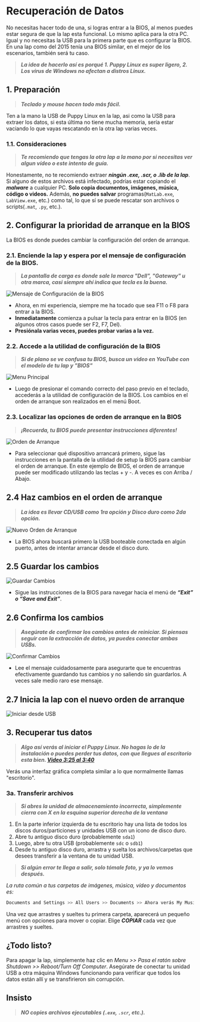 # Recuperación de Datos

No necesitas hacer todo de una, si logras entrar a la BIOS, al menos puedes estar segura de que la lap esta funcional. Lo mismo aplica para la otra PC. Igual y no necesitas la USB para la primera parte que es configurar la BIOS. En una lap como del 2015 tenía una BIOS similar, en el mejor de los escenarios, también será tu caso.

> ***La idea de hacerlo así es porqué 1. Puppy Linux es super ligero, 2. Los virus de Windows no afectan a distros Linux.***

## 1. Preparación

> ***Teclado y mouse hacen todo más fácil.*** 

Ten a la mano la USB de Puppy Linux en la lap, asi como la USB para extraer los datos, si esta última no tiene mucha memoria, sería estar vaciando lo que vayas rescatando en la otra lap varias veces.

### 1.1. Consideraciones 

> ***Te recomiendo que tengas la otra lap a la mano por si necesitas ver algun vídeo o este intento de guía.***

Honestamente, no te recomiendo extraer ***ningún .exe, .scr, o .lib de la lap***. Si alguno de estos archivos está infectado, podrías estar copiando el ***malware*** a cualquier PC. **Solo copia documentos, imágenes, música, código o videos.** Además, **no puedes salvar** programas(`MatLab.exe`, `LabView.exe`, etc.) como tal, lo que sí se puede rescatar son archivos o scripts(`.mat`, `.py`, etc.).

## 2. Configurar la prioridad de arranque en la BIOS

La BIOS es donde puedes cambiar la configuración del orden de arranque.

### 2.1. Enciende la lap y espera por el mensaje de configuración de la BIOS.

> ***La pantalla de carga es donde sale la marca "Dell", "Gateway" u otra marca, casi siempre ahí indica que tecla es la buena.***

![Mensaje de Configuración de la BIOS](img/load_screen.jpg)

- Ahora, en mi experiencia, siempre me ha tocado que sea F11 o F8 para entrar a la BIOS.
- **Inmediatamente** comienza a pulsar la tecla para entrar en la BIOS (en algunos otros casos puede ser F2, F7, Del).
- **Presiónala varias veces, puedes probar varias a la vez.**

### 2.2. Accede a la utilidad de configuración de la BIOS

> ***Si de plano se ve confusa tu BIOS, busca un video en YouTube con el modelo de tu lap y "BIOS"***

![Menu Principal](img/bios_menu.jpg)

- Luego de presionar el comando correcto del paso previo en el teclado, accederás a la utilidad de configuración de la BIOS. Los cambios en el orden de arranque son realizados en el menú Boot.

### 2.3. Localizar las opciones de orden de arranque en la BIOS

> ***¡Recuerda, tu BIOS puede presentar instrucciones diferentes!***

![Orden de Arranque](img/boot_order.jpg)

- Para seleccionar qué dispositivo arrancará primero, sigue las instrucciones en la pantalla de la utilidad de setup la BIOS para cambiar el orden de arranque. En este ejemplo de BIOS, el orden de arranque puede ser modificado utilizando las teclas + y -. A veces es con Arriba / Abajo.

## 2.4 Haz cambios en el orden de arranque

> ***La idea es llevar CD/USB como 1ra opción y Disco duro como 2da opción.***

![Nuevo Orden de Arranque](img/new_order.jpg)

- La BIOS ahora buscará primero la USB booteable conectada en algún puerto, antes de intentar arrancar desde el disco duro.

## 2.5 Guardar los cambios

![Guardar Cambios](img/save_changes.jpg)

- Sigue las instrucciones de la BIOS para navegar hacia el menú de ***“Exit” o “Save and Exit”***.

## 2.6 Confirma los cambios

> ***Asegúrate de confirmar los cambios antes de reiniciar. Si piensas seguir con la extracción de datos, ya puedes conectar ambas USBs.***

![Confirmar Cambios](img/confirm_changes.jpg)

- Lee el mensaje cuidadosamente para asegurarte que te encuentras efectivamente guardando tus cambios y no saliendo sin guardarlos. A veces sale medio raro ese mensaje.

## 2.7 Inicia la lap con el nuevo orden de arranque

![Iniciar desde USB](img/start_from_usb.jpg)

## 3. Recuperar tus datos

> ***Algo así verás al iniciar el Puppy Linux. No hagas lo de la instalación o puedes perder tus datos, con que llegues al escritorio esta bien. [Video 3:25 al 3:40](https://youtu.be/phZt9YA3ny8?si=6DWvteb1QmAIlwvF&t=206)***

Verás una interfaz gráfica completa similar a lo que normalmente llamas "escritorio".

### 3a. Transferir archivos

> ***Si abres la unidad de almacenamiento incorrecta, simplemente cierra con X en la esquina superior derecha de la ventana***

1. En la parte inferior izquierda de tu escritorio hay una lista de todos los discos duros/particiones y unidades USB con un icono de disco duro.
2. Abre tu antiguo disco duro (probablemente `sda1`)
3. Luego, abre tu otra USB (probablemente `sdc` o `sdb1`)
4. Desde tu antiguo disco duro, arrastra y suelta los archivos/carpetas que desees transferir a la ventana de tu unidad USB.

> ***Si algún error te llega a salir, solo tómale foto, y ya lo vemos después.***

*La ruta común a tus carpetas de imágenes, música, vídeo y documentos es:* 
```bash
Documents and Settings >> All Users >> Documents >> Ahora verás My Music, My Pictures y My Videos.
```

Una vez que arrastres y sueltes tu primera carpeta, aparecerá un pequeño menú con opciones para mover o copiar. Elige ***COPIAR*** cada vez que arrastres y sueltes.

## ¿Todo listo?

Para apagar la lap, simplemente haz clic en *Menu >> Pasa el ratón sobre Shutdown >> Reboot/Turn Off Computer*. Asegúrate de conectar tu unidad USB a otra máquina Windows funcionando para verificar que todos los datos están allí y se transfirieron sin corrupción.

## Insisto

> ***NO copies archivos ejecutables (`.exe`, `.scr`, etc.).***
